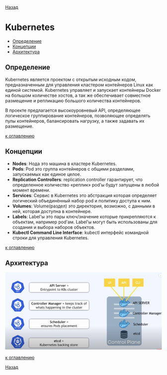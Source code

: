 [Назад](menu.md)

# Kubernetes
+ [Определение](#Определение)
+ [Концепции](#Концепции)
+ [Архитектура](#Архитектура)


## Определение

Kubernetes является проектом с открытым исходным кодом, предназначенным для управления кластером контейнеров Linux как единой системой. Kubernetes управляет и запускает контейнеры Docker на большом количестве хостов, а так же обеспечивает совместное размещение и репликацию большого количества контейнеров.

В проекте предлагается высокоуровневый API, определяющее логическое группирование контейнеров, позволяющее определять пулы контейнеров, балансировать нагрузку, а также задавать их размещение.


[к оглавлению](#Kubernetes)

## Концепции

+ **Nodes**: Нода это машина в кластере Kubernetes.
+ **Pods**: Pod это группа контейнеров с общими разделами, запускаемых как единое целое.
+ **Replication Controllers**: replication controller гарантирует, что определенное количество «реплик» 
pod'ы будут запущены в любой момент времени.
+ **Services**: Сервис в Kubernetes это абстракция которая определяет логический объединённый набор pod и политику доступа к ним.
+ **Volumes**: Volume(раздел) это директория, возможно, с данными в ней, которая доступна в контейнере.
+ **Labels**: Label'ы это пары ключ/значение которые прикрепляются к объектам, например pod'ам. Label'ы могут быть использованы для создания и выбора наборов объектов.
+ **Kubectl Command Line Interface**: kubectl интерфейс командной строки для управления Kubernetes.


[к оглавлению](#Kubernetes)


## Архитектура

<img src="kub1.jpg" alt="kub1">



[к оглавлению](#Kubernetes)

[Назад](menu.md)
